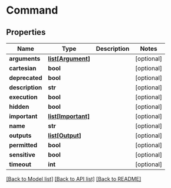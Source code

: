 # Command

## Properties
Name | Type | Description | Notes
------------ | ------------- | ------------- | -------------
**arguments** | [**list[Argument]**](Argument.md) |  | [optional] 
**cartesian** | **bool** |  | [optional] 
**deprecated** | **bool** |  | [optional] 
**description** | **str** |  | [optional] 
**execution** | **bool** |  | [optional] 
**hidden** | **bool** |  | [optional] 
**important** | [**list[Important]**](Important.md) |  | [optional] 
**name** | **str** |  | [optional] 
**outputs** | [**list[Output]**](Output.md) |  | [optional] 
**permitted** | **bool** |  | [optional] 
**sensitive** | **bool** |  | [optional] 
**timeout** | **int** |  | [optional] 

[[Back to Model list]](README.md#documentation-for-models) [[Back to API list]](README.md#documentation-for-api-endpoints) [[Back to README]](README.md)


